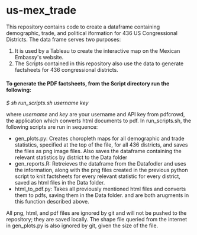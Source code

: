 # us-mex_trade
This repository contains code to create a dataframe containing demographic, trade, and political iformation for 436 US Congressional Districts. The data frame serves two purposes:
1) It is used by a Tableau to create the interactive map on the Mexican Embassy's website. 
2) The Scripts contained in this repository also use the data to generate factsheets for 436 congressional districts.

#### To generate the PDF factsheets, from the Script directory run the following: 
*$ sh run_scripts.sh username key* 

where _username_ and _key_ are your username and API key from pdfcrowd, the application which converts html documents to pdf. In run_scripts.sh, the following scripts are run in sequence:
  
* gen_plots.py: Creates choropleth maps for all demographic and trade statistics, specified at the top of the file, for all 436 districts, and saves the files as png image files. Also saves the dataframe containing the relevant statistics by district to the Data folder
* gen_reports.R: Retreieves the dataframe from the Datafodler and uses the information, along with the png files created in the previous python script to knit factsheets for every relevant statistic for every district, saved as html files in the Data folder.
* html_to_pdf.py: Takes all previously mentioned html files and converts them to pdfs, saving them in the Data folder. <username> and <key> are both arugments in this function described above.

All png, html, and pdf files are ignored by git and will not be pushed to the repository; they are saved locally. The shape file queried from the internet in gen_plots.py is also ignored by git, given the size of the file.
